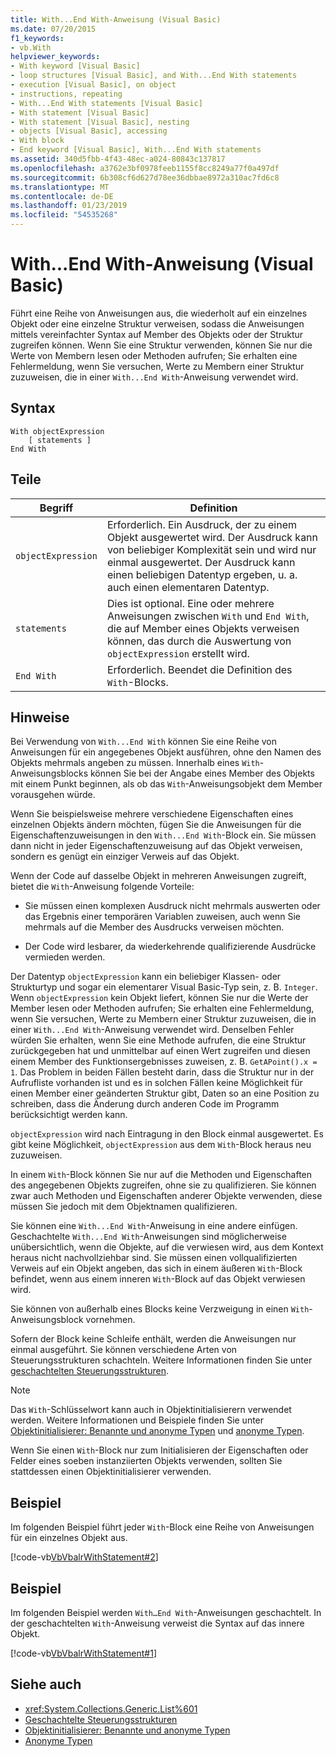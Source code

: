 ```yaml
---
title: With...End With-Anweisung (Visual Basic)
ms.date: 07/20/2015
f1_keywords:
- vb.With
helpviewer_keywords:
- With keyword [Visual Basic]
- loop structures [Visual Basic], and With...End With statements
- execution [Visual Basic], on object
- instructions, repeating
- With...End With statements [Visual Basic]
- With statement [Visual Basic]
- With statement [Visual Basic], nesting
- objects [Visual Basic], accessing
- With block
- End keyword [Visual Basic], With...End With statements
ms.assetid: 340d5fbb-4f43-48ec-a024-80843c137817
ms.openlocfilehash: a3762e3bf0978feeb1155f8cc8249a77f0a497df
ms.sourcegitcommit: 6b308cf6d627d78ee36dbbae8972a310ac7fd6c8
ms.translationtype: MT
ms.contentlocale: de-DE
ms.lasthandoff: 01/23/2019
ms.locfileid: "54535268"
---
```

# <a name="withend-with-statement-visual-basic"></a>With...End With-Anweisung (Visual Basic)
Führt eine Reihe von Anweisungen aus, die wiederholt auf ein einzelnes Objekt oder eine einzelne Struktur verweisen, sodass die Anweisungen mittels vereinfachter Syntax auf Member des Objekts oder der Struktur zugreifen können.  Wenn Sie eine Struktur verwenden, können Sie nur die Werte von Membern lesen oder Methoden aufrufen; Sie erhalten eine Fehlermeldung, wenn Sie versuchen, Werte zu Membern einer Struktur zuzuweisen, die in einer `With...End With`-Anweisung verwendet wird.  
  
## <a name="syntax"></a>Syntax  
  
```  
With objectExpression  
    [ statements ]  
End With  
```  
  
## <a name="parts"></a>Teile  
  
|Begriff|Definition|  
|---|---|  
|`objectExpression`|Erforderlich. Ein Ausdruck, der zu einem Objekt ausgewertet wird. Der Ausdruck kann von beliebiger Komplexität sein und wird nur einmal ausgewertet. Der Ausdruck kann einen beliebigen Datentyp ergeben, u. a. auch einen elementaren Datentyp.|  
|`statements`|Dies ist optional. Eine oder mehrere Anweisungen zwischen `With` und `End With`, die auf Member eines Objekts verweisen können, das durch die Auswertung von `objectExpression` erstellt wird.|  
|`End With`|Erforderlich. Beendet die Definition des `With`-Blocks.|  
  
## <a name="remarks"></a>Hinweise  
 Bei Verwendung von `With...End With` können Sie eine Reihe von Anweisungen für ein angegebenes Objekt ausführen, ohne den Namen des Objekts mehrmals angeben zu müssen. Innerhalb eines `With`-Anweisungsblocks können Sie bei der Angabe eines Member des Objekts mit einem Punkt beginnen, als ob das `With`-Anweisungsobjekt dem Member vorausgehen würde.  
  
 Wenn Sie beispielsweise mehrere verschiedene Eigenschaften eines einzelnen Objekts ändern möchten, fügen Sie die Anweisungen für die Eigenschaftenzuweisungen in den `With...End With`-Block ein. Sie müssen dann nicht in jeder Eigenschaftenzuweisung auf das Objekt verweisen, sondern es genügt ein einziger Verweis auf das Objekt.  
  
 Wenn der Code auf dasselbe Objekt in mehreren Anweisungen zugreift, bietet die `With`-Anweisung folgende Vorteile:  
  
-   Sie müssen einen komplexen Ausdruck nicht mehrmals auswerten oder das Ergebnis einer temporären Variablen zuweisen, auch wenn Sie mehrmals auf die Member des Ausdrucks verweisen möchten.  
  
-   Der Code wird lesbarer, da wiederkehrende qualifizierende Ausdrücke vermieden werden.  
  
 Der Datentyp `objectExpression` kann ein beliebiger Klassen- oder Strukturtyp und sogar ein elementarer Visual Basic-Typ sein, z. B. `Integer`.  Wenn `objectExpression` kein Objekt liefert, können Sie nur die Werte der Member lesen oder Methoden aufrufen; Sie erhalten eine Fehlermeldung, wenn Sie versuchen, Werte zu Membern einer Struktur zuzuweisen, die in einer `With...End With`-Anweisung verwendet wird.  Denselben Fehler würden Sie erhalten, wenn Sie eine Methode aufrufen, die eine Struktur zurückgegeben hat und unmittelbar auf einen Wert zugreifen und diesen einem Member des Funktionsergebnisses zuweisen, z. B. `GetAPoint().x = 1`.  Das Problem in beiden Fällen besteht darin, dass die Struktur nur in der Aufrufliste vorhanden ist und es in solchen Fällen keine Möglichkeit für einen Member einer geänderten Struktur gibt, Daten so an eine Position zu schreiben, dass die Änderung durch anderen Code im Programm berücksichtigt werden kann.  
  
 `objectExpression` wird nach Eintragung in den Block einmal ausgewertet. Es gibt keine Möglichkeit, `objectExpression` aus dem `With`-Block heraus neu zuzuweisen.  
  
 In einem `With`-Block können Sie nur auf die Methoden und Eigenschaften des angegebenen Objekts zugreifen, ohne sie zu qualifizieren. Sie können zwar auch Methoden und Eigenschaften anderer Objekte verwenden, diese müssen Sie jedoch mit dem Objektnamen qualifizieren.  
  
 Sie können eine `With...End With`-Anweisung in eine andere einfügen. Geschachtelte `With...End With`-Anweisungen sind möglicherweise unübersichtlich, wenn die Objekte, auf die verwiesen wird, aus dem Kontext heraus nicht nachvollziehbar sind. Sie müssen einen vollqualifizierten Verweis auf ein Objekt angeben, das sich in einem äußeren `With`-Block befindet, wenn aus einem inneren `With`-Block auf das Objekt verwiesen wird.  
  
 Sie können von außerhalb eines Blocks keine Verzweigung in einen `With`-Anweisungsblock vornehmen.  
  
 Sofern der Block keine Schleife enthält, werden die Anweisungen nur einmal ausgeführt. Sie können verschiedene Arten von Steuerungsstrukturen schachteln. Weitere Informationen finden Sie unter [geschachtelten Steuerungsstrukturen](../../../visual-basic/programming-guide/language-features/control-flow/nested-control-structures.md).  
  
> [!NOTE]
>  Das `With`-Schlüsselwort kann auch in Objektinitialisierern verwendet werden. Weitere Informationen und Beispiele finden Sie unter [Objektinitialisierer: Benannte und anonyme Typen](../../../visual-basic/programming-guide/language-features/objects-and-classes/object-initializers-named-and-anonymous-types.md) und [anonyme Typen](../../../visual-basic/programming-guide/language-features/objects-and-classes/anonymous-types.md).  
>   
>  Wenn Sie einen `With`-Block nur zum Initialisieren der Eigenschaften oder Felder eines soeben instanziierten Objekts verwenden, sollten Sie stattdessen einen Objektinitialisierer verwenden.  
  
## <a name="example"></a>Beispiel  
 Im folgenden Beispiel führt jeder `With`-Block eine Reihe von Anweisungen für ein einzelnes Objekt aus.  
  
 [!code-vb[VbVbalrWithStatement#2](../../../visual-basic/language-reference/statements/codesnippet/VisualBasic/with-end-with-statement_1.vb)]  
  
## <a name="example"></a>Beispiel  
 Im folgenden Beispiel werden `With…End With`-Anweisungen geschachtelt. In der geschachtelten `With`-Anweisung verweist die Syntax auf das innere Objekt.  
  
 [!code-vb[VbVbalrWithStatement#1](../../../visual-basic/language-reference/statements/codesnippet/VisualBasic/with-end-with-statement_2.vb)]  
  
## <a name="see-also"></a>Siehe auch
- <xref:System.Collections.Generic.List%601>
- [Geschachtelte Steuerungsstrukturen](../../../visual-basic/programming-guide/language-features/control-flow/nested-control-structures.md)
- [Objektinitialisierer: Benannte und anonyme Typen](../../../visual-basic/programming-guide/language-features/objects-and-classes/object-initializers-named-and-anonymous-types.md)
- [Anonyme Typen](../../../visual-basic/programming-guide/language-features/objects-and-classes/anonymous-types.md)
